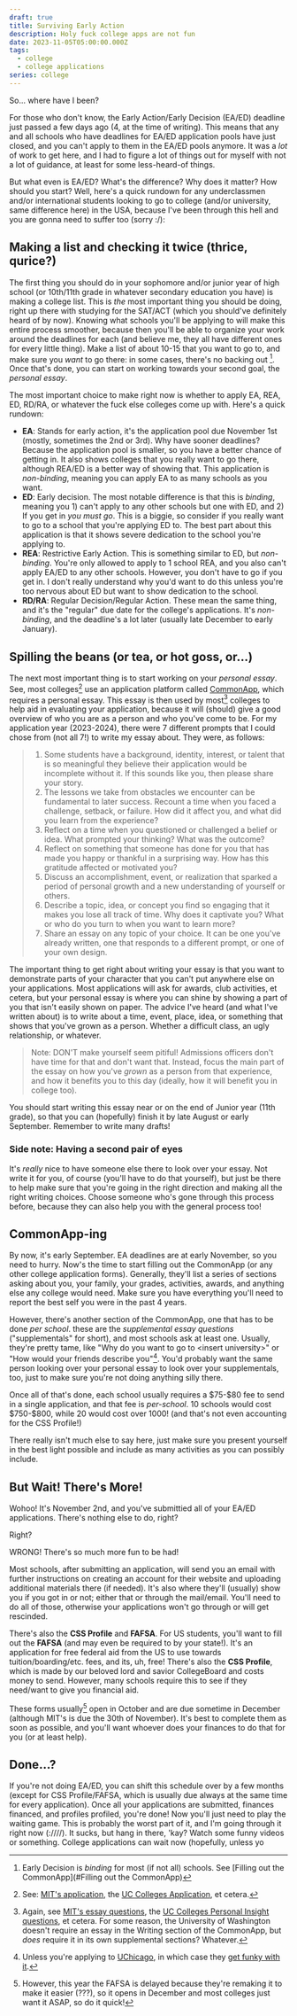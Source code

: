 ```yaml
---
draft: true
title: Surviving Early Action
description: Holy fuck college apps are not fun
date: 2023-11-05T05:00:00.000Z
tags:
  - college
  - college applications
series: college
---
```


So... where have I been?

For those who don't know, the Early Action/Early Decision (EA/ED) deadline just passed a few days ago (4, at the time of writing). This means that any and all schools who have deadlines for EA/ED application pools have just closed, and you can't apply to them in the EA/ED pools anymore. It was a *lot* of work to get here, and I had to figure a lot of things out for myself with not a lot of guidance, at least for some less-heard-of things.

But what even is EA/ED? What's the difference? Why does it matter? How should you start? Well, here's a quick rundown for any underclassmen and/or international students looking to go to college (and/or university, same difference here) in the USA, because I've been through this hell and you are gonna need to suffer too (sorry :/):

## Making a list and checking it twice (thrice, qurice?)
The first thing you should do in your sophomore and/or junior year of high school (or 10th/11th grade in whatever secondary education you have) is making a college list. This is *the* most important thing you should be doing, right up there with studying for the SAT/ACT (which you should've definitely heard of by now). Knowing what schools you'll be applying to will make this entire process smoother, because then you'll be able to organize your work around the deadlines for each (and believe me, they all have different ones for every little thing). Make a list of about 10-15 that you want to go to, and make sure you *want* to go there: in some cases, there's no backing out [^1]. Once that's done, you can start on working towards your second goal, the *personal essay*.

The most important choice to make right now is whether to apply EA, REA, ED, RD/RA, or whatever the fuck else colleges come up with. Here's a quick rundown:
- **EA**: Stands for early action, it's the application pool due November 1st (mostly, sometimes the 2nd or 3rd). Why have sooner deadlines? Because the application pool is smaller, so you have a better chance of getting in. It also shows colleges that you really want to go there, although REA/ED is a better way of showing that. This application is *non-binding*, meaning you can apply EA to as many schools as you want.
- **ED**: Early decision. The most notable difference is that this is *binding*, meaning you 1) can't apply to any other schools but one with ED, and 2) If you get in *you must go*. This is a biggie, so consider if you really want to go to a school that you're applying ED to. The best part about this application is that it shows severe dedication to the school you're applying to.
- **REA**: Restrictive Early Action. This is something similar to ED, but *non-binding*. You're only allowed to apply to 1 school REA, and you also can't apply EA/ED to any other schools. However, you don't have to go if you get in. I don't really understand why you'd want to do this unless you're too nervous about ED but want to show dedication to the school. 
- **RD/RA**: Regular Decision/Regular Action. These mean the same thing, and it's the "regular" due date for the college's applications. It's *non-binding*, and the deadline's a lot later (usually late December to early January).

## Spilling the beans (or tea, or hot goss, or...)
The next most important thing is to start working on your *personal essay*. See, most colleges[^2] use an application platform called [CommonApp](https://www.commonapp.org/), which requires a personal essay. This essay is then used by most[^3] colleges to help aid in evaluating your application, because it will (should) give a good overview of who you are as a person and who you've come to be. For my application year (2023-2024), there were 7 different prompts that I could chose from (not all 7!) to write my essay about. They were, as follows:
> 1.  Some students have a background, identity, interest, or talent that is so meaningful they believe their application would be incomplete without it. If this sounds like you, then please share your story.
> 2.  The lessons we take from obstacles we encounter can be fundamental to later success. Recount a time when you faced a challenge, setback, or failure. How did it affect you, and what did you learn from the experience?
> 3.  Reflect on a time when you questioned or challenged a belief or idea. What prompted your thinking? What was the outcome?
> 4.  Reflect on something that someone has done for you that has made you happy or thankful in a surprising way. How has this gratitude affected or motivated you?
> 5.  Discuss an accomplishment, event, or realization that sparked a period of personal growth and a new understanding of yourself or others.
> 6.  Describe a topic, idea, or concept you find so engaging that it makes you lose all track of time. Why does it captivate you? What or who do you turn to when you want to learn more?
> 7.  Share an essay on any topic of your choice. It can be one you've already written, one that responds to a different prompt, or one of your own design.

The important thing to get right about writing your essay is that you want to demonstrate parts of your character that you can't put anywhere else on your applications. Most applications will ask for awards, club activities, et cetera, but your personal essay is where you can shine by showing a part of you that isn't easily shown on paper. The advice I've heard (and what I've written about) is to write about a time, event, place, idea, or something that shows that you've grown as a person. Whether a difficult class, an ugly relationship, or whatever.
> Note: DON'T make yourself seem pitiful! Admissions officers don't have time for that and don't want that. Instead, focus the main part of the essay on how you've *grown* as a person from that experience, and how it benefits you to this day (ideally, how it will benefit you in college too).

You should start writing this essay near or on the end of Junior year (11th grade), so that you can (hopefully) finish it by late August or early September. Remember to write many drafts!

### Side note: Having a second pair of eyes
It's *really* nice to have someone else there to look over your essay. Not write it for you, of course (you'll have to do that yourself), but just be there to help make sure that you're going in the right direction and making all the right writing choices. Choose someone who's gone through this process before, because they can also help you with the general process too!

## CommonApp-ing
By now, it's early September. EA deadlines are at early November, so you need to hurry. Now's the time to start filling out the CommonApp (or any other college application forms). Generally, they'll list a series of sections asking about you, your family, your grades, activities, awards, and anything else any college would need. Make sure you have everything you'll need to report the best self you were in the past 4 years.

However, there's another section of the CommonApp, one that has to be done *per school*. these are the *supplemental essay questions* ("supplementals" for short), and most schools ask at least one. Usually, they're pretty tame, like "Why do you want to go to \<insert university\>" or "How would your friends describe you"[^4]. You'd probably want the same person looking over your personal essay to look over your supplementals, too, just to make sure you're not doing anything silly there.

Once all of that's done, each school usually requires a \$75-\$80 fee to send in a single application, and that fee is *per-school*. 10 schools would cost \$750-\$800, while 20 would cost over 1000! (and that's not even accounting for the CSS Profile!)

There really isn't much else to say here, just make sure you present yourself in the best light possible and include as many activities as you can possibly include. 

## But Wait! There's More!
Wohoo! It's November 2nd, and you've submittied all of your EA/ED applications. There's nothing else to do, right?

Right?

WRONG! There's so much more fun to be had!

Most schools, after submitting an application, will send you an email with further instructions on creating an account for their website and uploading additional materials there (if needed). It's also where they'll (usually) show you if you got in or not; either that or through the mail/email. You'll need to do all of those, otherwise your applications won't go through or will get rescinded. 

There's also the **CSS Profile** and **FAFSA**. For US students, you'll want to fill out the **FAFSA** (and may even be required to by your state!). It's an application for free federal aid from the US to use towards tuition/boarding/etc. fees, and its, uh, free! There's also the **CSS Profile**, which is made by our beloved lord and savior CollegeBoard and costs money to send. However, many schools require this to see if they need/want to give you financial aid.

These forms usually[^5] open in October and are due sometime in December (although MIT's is due the 30th of November). It's best to complete them as soon as possible, and you'll want whoever does your finances to do that for you (or at least help).

## Done...?
If you're not doing EA/ED, you can shift this schedule over by a few months (except for CSS Profile/FAFSA, which is usually due always at the same time for every application). Once all your applications are submitted, finances financed, and profiles profiled, you're done! Now you'll just need to play the waiting game. This is probably the worst part of it, and I'm going through it right now (:////). It sucks, but hang in there, 'kay? Watch some funny videos or something. College applications can wait now (hopefully, unless yo

[^1]: Early Decision is *binding* for most (if not all) schools. See [Filling out the CommonApp](#Filling out the CommonApp)
[^2]: See: [MIT's application](https://apply.mitadmissions.org/apply), the [UC Colleges Application](https://apply.universityofcalifornia.edu), et cetera.
[^3]: Again, see [MIT's essay questions](https://mitadmissions.org/apply/firstyear/essays-activities-academics/), the [UC Colleges Personal Insight questions](https://admission.universityofcalifornia.edu/how-to-apply/applying-as-a-freshman/personal-insight-questions.html), et cetera. For some reason, the University of Washington doesn't require an essay in the Writing section of the CommonApp, but *does* require it in its own supplemental sections? Whatever.
[^4]: Unless you're applying to [UChicago](https://www.uchicago.edu/), in which case they [get funky with it](https://collegeadmissions.uchicago.edu/apply/uchicago-supplemental-essay-questions).
[^5]: However, this year the FAFSA is delayed because they're remaking it to make it easier (???), so it opens in December and most colleges just want it ASAP, so do it quick!
<!--stackedit_data:
eyJoaXN0b3J5IjpbMTUyMzExMDIzNl19
-->